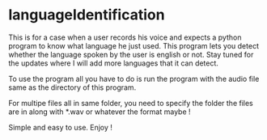 # languageIdentification

This is for a case when a user records his voice and expects a python program to know what language he just used. This program lets you detect whether the language spoken by the user is english or not. Stay tuned for the updates where I will add more languages that it can detect.

To use the program all you have to do is run the program with the audio file same as the directory of this program.

For multipe files all in same folder, you need to specify the folder the files are in along with *.wav or whatever the format maybe !

Simple and easy to use. Enjoy !
